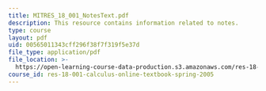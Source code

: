 ```yaml
---
title: MITRES_18_001_NotesText.pdf
description: This resource contains information related to notes.
type: course
layout: pdf
uid: 00565011343cff296f38f7f319f5e37d
file_type: application/pdf
file_location: >-
  https://open-learning-course-data-production.s3.amazonaws.com/res-18-001-calculus-online-textbook-spring-2005/00565011343cff296f38f7f319f5e37d_MITRES_18_001_NotesText.pdf
course_id: res-18-001-calculus-online-textbook-spring-2005
---
```

